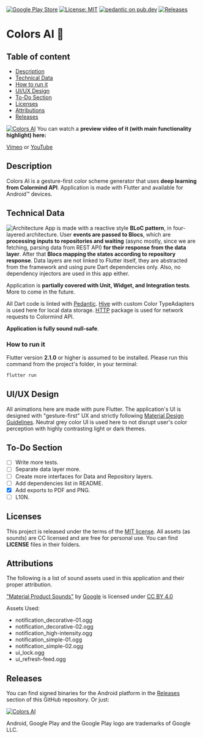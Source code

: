 [![Google Play Store](https://img.shields.io/endpoint?color=green&logo=google-play&logoColor=green&url=https%3A%2F%2Fplayshields.herokuapp.com%2Fplay%3Fi%3Dis.tsin.colors_ai.colors_ai%26l%3DStore%26m%3D%24version)](https://play.google.com/store/apps/details?id=is.tsin.colors_ai.colors_ai)
[![License: MIT](https://img.shields.io/badge/License-MIT-yellow.svg)](https://opensource.org/licenses/MIT)
[![pedantic on pub.dev](https://img.shields.io/badge/Style-pedantic-blue)](https://pub.dev/packages/pedantic)
[![Releases](https://img.shields.io/github/v/release/tsinis/colors_ai)](https://github.com/tsinis/colors_ai/releases)

# Colors AI 🤖

## Table of content

* [Description](#Description)
* [Technical Data](#Technical-Data)
* [How to run it](#How-to-run-it)
* [UI/UX Design](#UI/UX-Design)
* [To-Do Section](#To-Do-Section)
* [Licenses](#Licenses)
* [Attributions](#Attributions)
* [Releases](#Releases)

[![Colors AI](https://i.vimeocdn.com/video/1049456981_3840x2160.jpg)](https://vimeo.com/tsinis/colors-ai)
You can watch a **preview video of it (with main functionality highlight) here:**

[Vimeo](https://vimeo.com/tsinis/colors-ai) or [YouTube](https://youtu.be/LU8RPnkDuq8)

## Description

Colors AI is a gesture-first color scheme generator that uses **deep learning from Colormind API**. Application is made with Flutter and available for Android™ devices.

## Technical Data

![Architecture](https://uploads.toptal.io/blog/image/127604/toptal-blog-image-1543392877448-c9419df15f27b73c01c86e21cc7c5c9c.png)
App is made with a reactive style **BLoC pattern**, in four-layered architecture. User **events are passed to Blocs**, which are **processing inputs to repositories and waiting** (async mostly, since we are fetching, parsing data from REST API) **for their response from the data layer**. After that **Blocs mapping the states according to repository response**. Data layers are not linked to Flutter itself, they are abstracted from the framework and using pure Dart dependencies only. Also, no dependency injectors are used in this app either.

Application is **partially covered with Unit, Widget, and Integration tests**. More to come in the future.

All Dart code is linted with [Pedantic](https://pub.dev/packages/pedantic). [Hive](https://pub.dev/packages/hive) with custom Color TypeAdapters is used here for local data storage. [HTTP](https://pub.dev/packages/http) package is used for network requests to Colormind API.

**Application is fully sound null-safe**.

### How to run it

Flutter version **2.1.0** or higher is assumed to be installed. Please run this command from the project's folder, in your terminal:

```bash
flutter run
```

## UI/UX Design

All animations here are made with pure Flutter. The application's UI is designed with "gesture-first" UX and strictly following [Material Design Guidelines](https://material.io/design). Neutral grey color UI is used here to not disrupt user's color perception with highly contrasting light or dark themes.

## To-Do Section

* [ ] Write more tests.
* [ ] Separate data layer more.
* [ ] Create more interfaces for Data and Repository layers.
* [ ] Add dependencies list in README.
* [x] Add exports to PDF and PNG.
* [ ] L10N.

## Licenses

This project is released under the terms of the [MIT license](./LICENSE). All assets (as sounds) are CC licensed and are free for personal use. You can find **LICENSE** files in their folders.

## Attributions

The following is a list of sound assets used in this application and their proper attribution.

["Material Product Sounds"](https://material.io/design/sound/sound-resources.html) by [Google](https://about.google) is licensed under [CC BY 4.0](https://creativecommons.org/licenses/by/4.0/legalcode)

Assets Used:

* notification_decorative-01.ogg
* notification_decorative-02.ogg
* notification_high-intensity.ogg
* notification_simple-01.ogg
* notification_simple-02.ogg
* ui_lock.ogg
* ui_refresh-feed.ogg

## Releases

You can find signed binaries for the Android platform in the [Releases](https://github.com/tsinis/colors_ai/releases) section of this GitHub repository. Or just:

[![Colors AI](https://play.google.com/intl/en_us/badges/static/images/badges/en_badge_web_generic.png)](https://play.google.com/store/apps/details?id=is.tsin.colors_ai.colors_ai)

Android, Google Play and the Google Play logo are trademarks of Google LLC.
